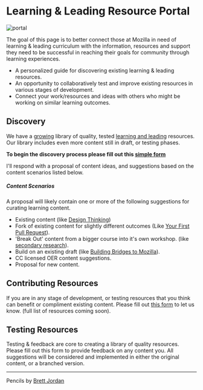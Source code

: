 #  <i class="fa fa-book"></i>Learning & Leading Resource Portal
![portal](https://c1.staticflickr.com/5/4024/4705811372_f41a14ca64.jpg)

The goal of this page is to better connect those at Mozilla in need of learning & leading curriculum with the information, resources and support they need to be successful in reaching their goals for community through learning experiences.

* A personalized guide for discovering existing learning & leading resources.
* An opportunity to collaboratively test and improve existing resources in various stages of development.
* Connect your work/resources and ideas with others who might be working on similar learning outcomes.

## Discovery

We have a [growing](http://education.mozilla-community.org/) library of quality, tested [learning and leading](http://emmairwin.github.io/) resources. Our library includes even more content still in draft, or testing phases.  

**To begin the discovery process please fill out this [simple form]()**

I'll respond with a proposal of content ideas, and suggestions based on the content scenarios listed below.

##### Content Scenarios

A proposal will likely contain one or more of the following suggestions for curating learning content.

* Existing content (like [Design Thinking](http://mozilla.github.io/participation-curriculum/design-thinking/index.html#))
* Fork of existing content for slightly different outcomes (Like [Your First Pull Request](http://emmairwin.github.io/2015-02-26-your-first-pull-reqest/)).
*  'Break Out' content from a bigger course into it's own workshop. (like [secondary research](http://mozilla.github.io/participation-curriculum/interviewing-users-for-mozilla/index.html#1-secondary-research)).
* Build on an existing draft (like [Building Bridges to Mozilla](https://docs.google.com/presentation/d/1US8gLMoucaRH46pOZIHSHyrAU4v18iU289rOEH_GDr0/edit#slide=id.g10738dd625_0_0)).
* CC licensed OER content suggestions.
* Proposal for new content.

## Contributing Resources

If you are in any stage of development, or testing resources that you think can benefit or compliment existing content. Please fill out [this form]() to let us know. (full list of resources coming soon).

## Testing Resources

Testing & feedback are core to creating a library of quality resources.  Please fill out this form to provide feedback on any content you.  All suggestions will be considered and implemented in either the original content, or a branched version.

***

Pencils by [Brett Jordan](https://www.flickr.com/photos/x1brett/)
